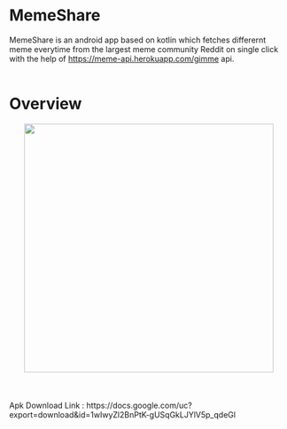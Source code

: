 # MemeShare
MemeShare is an android app based on kotlin which fetches  differernt meme everytime from the largest meme community Reddit on single click with the help of https://meme-api.herokuapp.com/gimme api.
<br>
<br>
# Overview

<div align = "center">
<img  src="https://raw.githubusercontent.com/ayushvatsal/MemeShare/master/demo-image/demo.gif" height="450"/>
</div>
<br>
<br>
<br>
Apk Download Link : https://docs.google.com/uc?export=download&id=1wIwyZl2BnPtK-gUSqGkLJYlV5p_qdeGl
